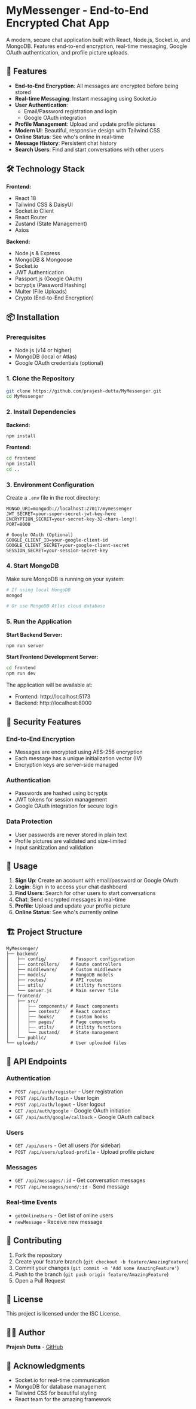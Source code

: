 # MyMessenger - End-to-End Encrypted Chat App

A modern, secure chat application built with React, Node.js, Socket.io, and MongoDB. Features end-to-end encryption, real-time messaging, Google OAuth authentication, and profile picture uploads.

## 🚀 Features

- **End-to-End Encryption**: All messages are encrypted before being stored
- **Real-time Messaging**: Instant messaging using Socket.io
- **User Authentication**: 
  - Email/Password registration and login
  - Google OAuth integration
- **Profile Management**: Upload and update profile pictures
- **Modern UI**: Beautiful, responsive design with Tailwind CSS
- **Online Status**: See who's online in real-time
- **Message History**: Persistent chat history
- **Search Users**: Find and start conversations with other users

## 🛠️ Technology Stack

**Frontend:**
- React 18
- Tailwind CSS & DaisyUI
- Socket.io Client
- React Router
- Zustand (State Management)
- Axios

**Backend:**
- Node.js & Express
- MongoDB & Mongoose
- Socket.io
- JWT Authentication
- Passport.js (Google OAuth)
- bcryptjs (Password Hashing)
- Multer (File Uploads)
- Crypto (End-to-End Encryption)

## 📦 Installation

### Prerequisites
- Node.js (v14 or higher)
- MongoDB (local or Atlas)
- Google OAuth credentials (optional)

### 1. Clone the Repository
```bash
git clone https://github.com/prajesh-dutta/MyMessenger.git
cd MyMessenger
```

### 2. Install Dependencies

**Backend:**
```bash
npm install
```

**Frontend:**
```bash
cd frontend
npm install
cd ..
```

### 3. Environment Configuration

Create a `.env` file in the root directory:

```env
MONGO_URI=mongodb://localhost:27017/mymessenger
JWT_SECRET=your-super-secret-jwt-key-here
ENCRYPTION_SECRET=your-secret-key-32-chars-long!!
PORT=8000

# Google OAuth (Optional)
GOOGLE_CLIENT_ID=your-google-client-id
GOOGLE_CLIENT_SECRET=your-google-client-secret
SESSION_SECRET=your-session-secret-key
```

### 4. Start MongoDB

Make sure MongoDB is running on your system:

```bash
# If using local MongoDB
mongod

# Or use MongoDB Atlas cloud database
```

### 5. Run the Application

**Start Backend Server:**
```bash
npm run server
```

**Start Frontend Development Server:**
```bash
cd frontend
npm run dev
```

The application will be available at:
- Frontend: http://localhost:5173
- Backend: http://localhost:8000

## 🔐 Security Features

### End-to-End Encryption
- Messages are encrypted using AES-256 encryption
- Each message has a unique initialization vector (IV)
- Encryption keys are server-side managed

### Authentication
- Passwords are hashed using bcryptjs
- JWT tokens for session management
- Google OAuth integration for secure login

### Data Protection
- User passwords are never stored in plain text
- Profile pictures are validated and size-limited
- Input sanitization and validation

## 📱 Usage

1. **Sign Up**: Create an account with email/password or Google OAuth
2. **Login**: Sign in to access your chat dashboard
3. **Find Users**: Search for other users to start conversations
4. **Chat**: Send encrypted messages in real-time
5. **Profile**: Upload and update your profile picture
6. **Online Status**: See who's currently online

## 🏗️ Project Structure

```
MyMessenger/
├── backend/
│   ├── config/         # Passport configuration
│   ├── controllers/    # Route controllers
│   ├── middleware/     # Custom middleware
│   ├── models/         # MongoDB models
│   ├── routes/         # API routes
│   ├── utils/          # Utility functions
│   └── server.js       # Main server file
├── frontend/
│   ├── src/
│   │   ├── components/ # React components
│   │   ├── context/    # React context
│   │   ├── hooks/      # Custom hooks
│   │   ├── pages/      # Page components
│   │   ├── utils/      # Utility functions
│   │   └── zustand/    # State management
│   └── public/
└── uploads/            # User uploaded files
```

## 🔧 API Endpoints

### Authentication
- `POST /api/auth/register` - User registration
- `POST /api/auth/login` - User login
- `POST /api/auth/logout` - User logout
- `GET /api/auth/google` - Google OAuth initiation
- `GET /api/auth/google/callback` - Google OAuth callback

### Users
- `GET /api/users` - Get all users (for sidebar)
- `POST /api/users/upload-profile` - Upload profile picture

### Messages
- `GET /api/messages/:id` - Get conversation messages
- `POST /api/messages/send/:id` - Send message

### Real-time Events
- `getOnlineUsers` - Get list of online users
- `newMessage` - Receive new message

## 🤝 Contributing

1. Fork the repository
2. Create your feature branch (`git checkout -b feature/AmazingFeature`)
3. Commit your changes (`git commit -m 'Add some AmazingFeature'`)
4. Push to the branch (`git push origin feature/AmazingFeature`)
5. Open a Pull Request

## 📄 License

This project is licensed under the ISC License.

## 👨‍💻 Author

**Prajesh Dutta** - [GitHub](https://github.com/prajesh-dutta)

## 🙏 Acknowledgments

- Socket.io for real-time communication
- MongoDB for database management
- Tailwind CSS for beautiful styling
- React team for the amazing framework
